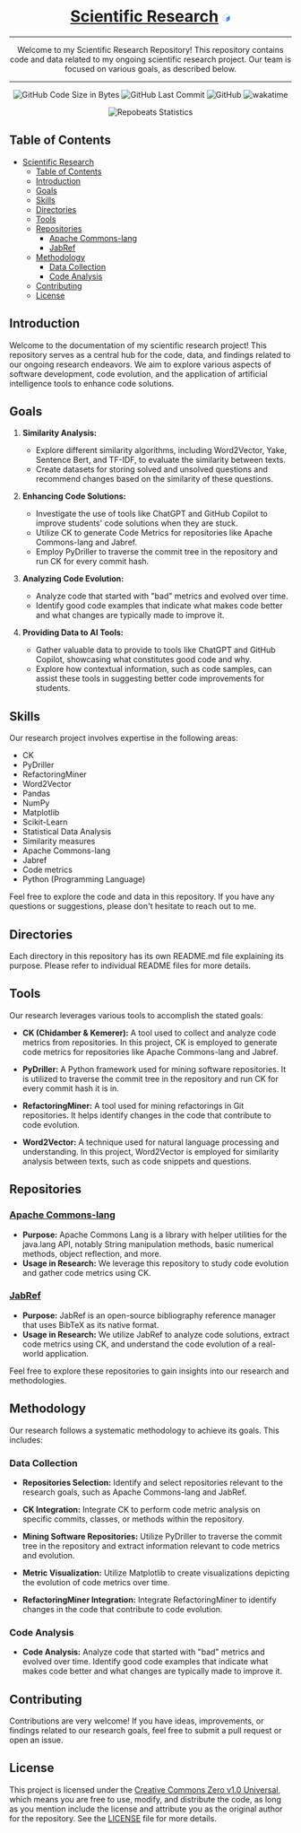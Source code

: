 <div align="center">
   
# [Scientific Research](https://github.com/BrenoFariasdaSilva/Scientific-Research) <img src="https://github.com/BrenoFariasdaSilva/Scientific-Research/blob/main/.assets/Bash.svg"  width="3%" height="3%">

</div>

<div align="center">
  
---

Welcome to my Scientific Research Repository! This repository contains code and data related to my ongoing scientific research project. Our team is focused on various goals, as described below.
  
---

</div>

<div align="center">

![GitHub Code Size in Bytes](https://img.shields.io/github/languages/code-size/BrenoFariasdaSilva/Scientific-Research)
![GitHub Last Commit](https://img.shields.io/github/last-commit/BrenoFariasdaSilva/Scientific-Research)
![GitHub](https://img.shields.io/github/license/BrenoFariasdaSilva/Scientific-Research)
![wakatime](https://wakatime.com/badge/github/BrenoFariasdaSilva/Scientific-Research.svg)

</div>

<div align="center">
   
![Repobeats Statistics](https://repobeats.axiom.co/api/embed/cc926b338fcd1c49112ae0c1707e41cbfc07f606.svg "Repobeats analytics image")

</div>

## Table of Contents
- [Scientific Research ](#scientific-research-)
  - [Table of Contents](#table-of-contents)
  - [Introduction](#introduction)
  - [Goals](#goals)
  - [Skills](#skills)
  - [Directories](#directories)
  - [Tools](#tools)
  - [Repositories](#repositories)
    - [Apache Commons-lang](#apache-commons-lang)
    - [JabRef](#jabref)
  - [Methodology](#methodology)
    - [Data Collection](#data-collection)
    - [Code Analysis](#code-analysis)
  - [Contributing](#contributing)
  - [License](#license)

## Introduction

Welcome to the documentation of my scientific research project! This repository serves as a central hub for the code, data, and findings related to our ongoing research endeavors. We aim to explore various aspects of software development, code evolution, and the application of artificial intelligence tools to enhance code solutions.

## Goals

1. **Similarity Analysis:**
   - Explore different similarity algorithms, including Word2Vector, Yake, Sentence Bert, and TF-IDF, to evaluate the similarity between texts.
   - Create datasets for storing solved and unsolved questions and recommend changes based on the similarity of these questions.

2. **Enhancing Code Solutions:**
   - Investigate the use of tools like ChatGPT and GitHub Copilot to improve students' code solutions when they are stuck.
   - Utilize CK to generate Code Metrics for repositories like Apache Commons-lang and Jabref.
   - Employ PyDriller to traverse the commit tree in the repository and run CK for every commit hash.

3. **Analyzing Code Evolution:**
   - Analyze code that started with "bad" metrics and evolved over time.
   - Identify good code examples that indicate what makes code better and what changes are typically made to improve it.

4. **Providing Data to AI Tools:**
   - Gather valuable data to provide to tools like ChatGPT and GitHub Copilot, showcasing what constitutes good code and why.
   - Explore how contextual information, such as code samples, can assist these tools in suggesting better code improvements for students.

## Skills

Our research project involves expertise in the following areas:

- CK
- PyDriller
- RefactoringMiner
- Word2Vector
- Pandas
- NumPy
- Matplotlib
- Scikit-Learn
- Statistical Data Analysis
- Similarity measures
- Apache Commons-lang
- Jabref
- Code metrics
- Python (Programming Language)

Feel free to explore the code and data in this repository. If you have any questions or suggestions, please don't hesitate to reach out to me.

## Directories

Each directory in this repository has its own README.md file explaining its purpose. Please refer to individual README files for more details.

## Tools

Our research leverages various tools to accomplish the stated goals:

- **CK (Chidamber & Kemerer):** A tool used to collect and analyze code metrics from repositories. In this project, CK is employed to generate code metrics for repositories like Apache Commons-lang and Jabref.

- **PyDriller:** A Python framework used for mining software repositories. It is utilized to traverse the commit tree in the repository and run CK for every commit hash it is in.

- **RefactoringMiner:** A tool used for mining refactorings in Git repositories. It helps identify changes in the code that contribute to code evolution.

- **Word2Vector:** A technique used for natural language processing and understanding. In this project, Word2Vector is employed for similarity analysis between texts, such as code snippets and questions.

## Repositories

### [Apache Commons-lang](https://github.com/apache/commons-lang)

- **Purpose:** Apache Commons Lang is a library with helper utilities for the java.lang API, notably String manipulation methods, basic numerical methods, object reflection, and more.
- **Usage in Research:** We leverage this repository to study code evolution and gather code metrics using CK.

### [JabRef](https://github.com/JabRef/jabref)

- **Purpose:** JabRef is an open-source bibliography reference manager that uses BibTeX as its native format.
- **Usage in Research:** We utilize JabRef to analyze code solutions, extract code metrics using CK, and understand the code evolution of a real-world application.

Feel free to explore these repositories to gain insights into our research and methodologies.

## Methodology

Our research follows a systematic methodology to achieve its goals. This includes:

### Data Collection

- **Repositories Selection:** Identify and select repositories relevant to the research goals, such as Apache Commons-lang and JabRef.
  
- **CK Integration:** Integrate CK to perform code metric analysis on specific commits, classes, or methods within the repository.

- **Mining Software Repositories:** Utilize PyDriller to traverse the commit tree in the repository and extract information relevant to code metrics and evolution.

- **Metric Visualization:** Utilize Matplotlib to create visualizations depicting the evolution of code metrics over time.

- **RefactoringMiner Integration:** Integrate RefactoringMiner to identify changes in the code that contribute to code evolution.

### Code Analysis

- **Code Analysis:** Analyze code that started with "bad" metrics and evolved over time. Identify good code examples that indicate what makes code better and what changes are typically made to improve it.

## Contributing

Contributions are very welcome! If you have ideas, improvements, or findings related to our research goals, feel free to submit a pull request or open an issue.

## License

This project is licensed under the [Creative Commons Zero v1.0 Universal](LICENSE), which means you are free to use, modify, and distribute the code, as long as you mention include the license and attribute you as the original author for the repository. See the [LICENSE](LICENSE) file for more details.
